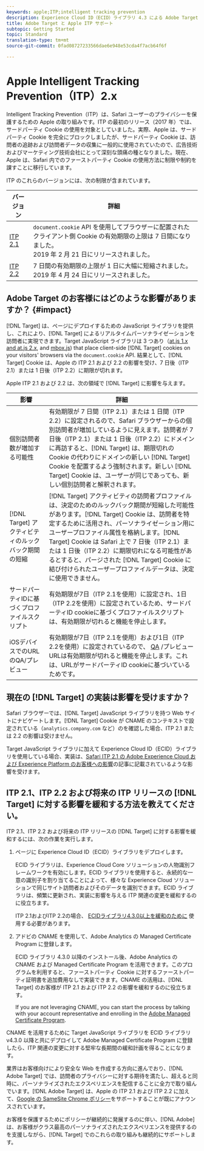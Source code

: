 ```yaml
---
keywords: apple;ITP;intelligent tracking prevention
description: Experience Cloud ID（ECID）ライブラリ 4.3 による Adobe Target での Apple の ITP 2.1 および ITP 2.2 のサポートについて説明します。
title: Adobe Target と Apple ITP サポート
subtopic: Getting Started
topic: Standard
translation-type: tm+mt
source-git-commit: 0fad08727233566dae6e948e53cda4f7acb64f6f

---
```



# Apple Intelligent Tracking Prevention（ITP）2.x

Intelligent Tracking Prevention（ITP）は、Safari ユーザーのプライバシーを保護するための Apple の取り組みです。ITP の最初のリリース（2017 年）では、サードパーティ Cookie の使用を対象としていました。実際、Apple は、サードパーティ Cookie を完全にブロックしましたが、サードパーティ Cookie は、訪問者の追跡および訪問者データの収集に一般的に使用されていたので、広告技術およびマーケティング技術会社にとって深刻な頭痛の種となりました。現在、Apple は、Safari 内でのファーストパーティ Cookie の使用方法に制限や制約を課すことに移行しています。

ITP のこれらのバージョンには、次の制限が含まれています。

| バージョン | 詳細 |
| --- | --- |
| [ITP 2.1](https://webkit.org/blog/8613/intelligent-tracking-prevention-2-1/) | `document.cookie` API を使用してブラウザーに配置されたクライアント側 Cookie の有効期限の上限は 7 日間になりました。<br>2019 年 2 月 21 日にリリースされました。 |
| [ITP 2.2](https://webkit.org/blog/8828/intelligent-tracking-prevention-2-2/) | 7 日間の有効期限の上限が 1 日に大幅に短縮されました。<br>2019 年 4 月 24 日にリリースされました。 |

## Adobe Target のお客様にはどのような影響がありますか？ {#impact}

[!DNL Target] は、ページにデプロイするための JavaScript ライブラリを提供し、これにより、[!DNL Target] によるリアルタイムパーソナライゼーションを訪問者に実現できます。Target JavaScript ライブラリは 3 つあり（[at.js 1.x and at.js 2.x](/help/c-implementing-target/c-implementing-target-for-client-side-web/c-how-atjs-works/how-atjs-works.md), and [mbox.js](/help/c-implementing-target/c-implementing-target-for-client-side-web/t-mbox-download/mbox-download.md)) that place client-side [!DNL Target] cookies on your visitors&#39; browsers via the `document.cookie` API. 結果として、[!DNL Target] Cookie は、Apple の ITP 2.1 および 2.2 の影響を受け、7 日後（ITP 2.1）または 1 日後（ITP 2.2）に期限が切れます。

Apple ITP 2.1 および 2.2 は、次の領域で [!DNL Target] に影響を与えます。

| 影響 | 詳細 |
| --- | --- |
| 個別訪問者数が増加する可能性 | 有効期限が 7 日間（ITP 2.1）または 1 日間（ITP 2.2）に設定されるので、Safari ブラウザーからの個別訪問者が増加しているように見えます。訪問者が 7 日後（ITP 2.1）または 1 日後（ITP 2.2）にドメインに再訪すると、[!DNL Target] は、期限切れの Cookie の代わりにドメインの新しい [!DNL Target] Cookie を配置するよう強制されます。新しい [!DNL Target] Cookie は、ユーザーが同じであっても、新しい個別訪問者と解釈されます。 |
| [!DNL Target] アクティビティのルックバック期間の短縮 | [!DNL Target] アクティビティの訪問者プロファイルは、決定のためのルックバック期間が短縮した可能性があります。[!DNL Target] Cookie は、訪問者を特定するために活用され、パーソナライゼーション用にユーザープロファイル属性を格納します。[!DNL Target] Cookie は Safari 上で 7 日後（ITP 2.1）または 1 日後（ITP 2.2）に期限切れになる可能性があるとすると、パージされた [!DNL Target] Cookie に結び付けられたユーザープロファイルデータは、決定に使用できません。 |
| サードパーティIDに基づくプロファイルスクリプト | 有効期限が7日（ITP 2.1を使用）に設定され、1日（ITP 2.2を使用）に設定されているため、サードパーティID cookieに基づくプロファイルスクリプト [](/help/c-target/c-visitor-profile/profile-parameters.md) は、有効期限が切れると機能を停止します。 |
| iOSデバイスでのURLのQA/プレビュー | 有効期限が7日（ITP 2.1を使用）および1日（ITP 2.2を使用）に設定されているので、 [QA](/help/c-activities/c-activity-qa/activity-qa.md) /プレビューURLは有効期限が切れると機能を停止します。これは、URLがサードパーティID cookieに基づいているためです。 |

## 現在の [!DNL Target] の実装は影響を受けますか？

Safari ブラウザーでは、[!DNL Target] JavaScript ライブラリを持つ Web サイトにナビゲートします。[!DNL Target] Cookie が CNAME のコンテキストで設定されている（`analytics.company.com` など）のを確認した場合、ITP 2.1 または 2.2 の影響は受けません。

Target JavaScript ライブラリに加えて Experience Cloud ID（ECID）ライブラリを使用している場合、実装は、[Safari ITP 2.1 の Adobe Experience Cloud および Experience Platform のお客様への影響](https://medium.com/adobetech/safari-itp-2-1-impact-on-adobe-experience-cloud-customers-9439cecb55ac)の記事に記載されているような影響を受けます。

## ITP 2.1、ITP 2.2 および将来の ITP リリースの [!DNL Target] に対する影響を緩和する方法を教えてください。

ITP 2.1、ITP 2.2 および将来の ITP リリースの [!DNL Target] に対する影響を緩和するには、次の作業を実行します。

1. ページに Experience Cloud ID（ECID）ライブラリをデプロイします。

   ECID ライブラリは、Experience Cloud Core ソリューションの人物識別フレームワークを有効にします。ECID ライブラリを使用すると、永続的な一意の識別子を割り当てることによって、様々な Experience Cloud ソリューションで同じサイト訪問者およびそのデータを識別できます。ECID ライブラリは、頻繁に更新され、実装に影響を与える ITP 関連の変更を緩和するのに役立ちます。

   ITP 2.1およびITP 2.2の場合、 [ECIDライブラリ4.3.0以上を緩和のために](https://docs.adobe.com/content/help/en/id-service/using/release-notes/release-notes.html) 使用する必要があります。

1. アドビの CNAME を使用して、Adobe Analytics の Managed Certificate Program に登録します。

   ECID ライブラリ 4.3.0 以降のインストール後、Adobe Analytics の CNAME および Managed Certificate Program を活用できます。このプログラムを利用すると、ファーストパーティ Cookie に対するファーストパーティ証明書を追加費用なしで実装できます。CNAME の活用は、[!DNL Target] のお客様が ITP 2.1 および ITP 2.2 の影響を緩和するのに役立ちます。

   If you are not leveraging CNAME, you can start the process by talking with your account representative and enrolling in the [Adobe Managed Certificate Program](https://docs.adobe.com/content/help/en/core-services/interface/ec-cookies/cookies-first-party.html#adobe-managed-certificate-program).

CNAME を活用するために Target JavaScript ライブラリを ECID ライブラリ v4.3.0 以降と共にデプロイして Adobe Managed Certificate Program に登録したら、ITP 関連の変更に対する堅牢な長期間の緩和計画を得ることになります。

業界はお客様向けにより安全な Web を作成する方向に進んでおり、[!DNL Adobe Target] では、訪問者のプライバシーに対する期待を満たし、超えると同時に、パーソナライズされたエクスペリエンスを配信することに全力で取り組んでいます。[!DNL Adobe Target] は、Apple の ITP 2.1 および ITP 2.2 に加えて、[Google の SameSite Chrome ポリシー](/help/c-implementing-target/c-considerations-before-you-implement-target/c-privacy/google-chrome-samesite-cookie-policies.md)をサポートすることが既にアナウンスされています。

お客様を保護するためにポリシーが継続的に発展するのに伴い、[!DNL Adobe] は、お客様がクラス最高のパーソナライズされたエクスペリエンスを提供するのを支援しながら、[!DNL Target] でのこれらの取り組みも継続的にサポートします。
